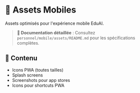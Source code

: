 # 🎨 Assets Mobiles

Assets optimisés pour l'expérience mobile EduAI.

> **📝 Documentation détaillée** : Consultez `personnel/mobile/assets/README.md` pour les spécifications complètes.

## 📁 Contenu

- Icons PWA (toutes tailles)
- Splash screens
- Screenshots pour app stores
- Icons pour shortcuts PWA 